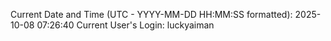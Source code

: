Current Date and Time (UTC - YYYY-MM-DD HH:MM:SS formatted): 2025-10-08 07:26:40
Current User's Login: luckyaiman

